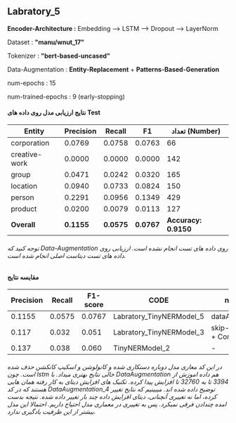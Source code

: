 ## Labratory_5

**Encoder-Architecture :**
Embedding ⟶ LSTM ⟶ Dropout ⟶  LayerNorm 

Dataset : **"manu/wnut_17"**

Tokenizer : **"bert-based-uncased"**

Data-Augmentation : **Entity-Replacement** + **Patterns-Based-Generation**

num-epochs : 15  

num-trained-epochs : 9 (early-stopping)

#### نتایج ارزیابی مدل روی داده های Test

| Entity     | Precision  | Recall     | F1         | تعداد (Number)       |
| ------------- | ---------- | ---------- | ---------- | -------------------- |
| corporation   | 0.0769     | 0.0758     | 0.0763     | 66                   |
| creative-work | 0.0000     | 0.0000     | 0.0000     | 142                  |
| group         | 0.0471     | 0.0242     | 0.0320     | 165                  |
| location      | 0.0940     | 0.0733     | 0.0824     | 150                  |
| person        | 0.2291     | 0.0956     | 0.1349     | 429                  |
| product       | 0.0200     | 0.0079     | 0.0113     | 127                  |
| **Overall**   | **0.1155** | **0.0575** | **0.0767** | **Accuracy: 0.9150** |
###### توجه کنید که Data-Augmentation روی داده های تست انجام نشده است. ارزیابی روی داده های تست دیتاست اصلی انجام شده است.

#### مقایسه نتایج

| Precision | Recall | F1-score | CODE | new-item     |
| --------- | ------ | -------- | ------------------- |------ |
| 0.1155 | 0.0575 | 0.0767 | Labratory_TinyNERModel_5 | dataAugmentation |
| 0.117     | 0.032  | 0.051    | Labratory_TinyNERModel_3 | skip-connection + Conv1D |
| 0.137     | 0.038  | 0.060    | TinyNERModel_2 | - |

###### در این کد معاری مدل  دوباره دستکاری شده و کانولوشن و اسکیپ کانکشن حذف شده است. چون lstm خالی نتایج بهتری میداد. با DataAugmentation هم داده اموزش  از 3394 تا به 32760 تا افزایش پیدا کرده. تکنیک های افزایش دیتای به کار رفته همان هایی هستند که در کد DataAugmentation_4 توضیح داده شده اند. میبینیم که نتایج تغییر کرده، اما نه تغییری آنچنانی، دیتای افزایش داده چند بار تغییر داده شده. نتیجه بدست امده چندادن فرقی نمیکرد. پس به تغییری در معماری مدل احتیاج داریم. احتمالا این مدل بیشتر از این ظرفیت یادگیری ندارد.
